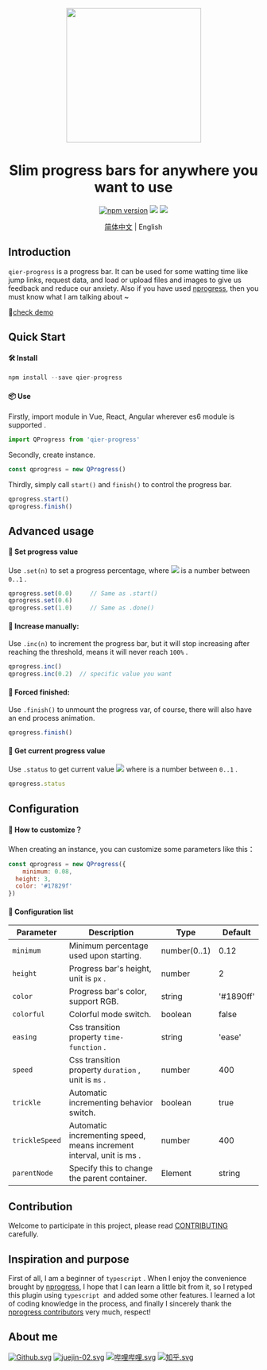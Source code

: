 <p align="center">
  <a href="https://github.com/vortesnail/qier-progress">
    <img width="271" src="https://cdn.nlark.com/yuque/0/2020/png/341314/1581180114750-bcd1cc60-0847-49e0-96bd-da4e76901f87.png#align=left&display=inline&height=24&name=%E5%B1%8F%E5%B9%95%E5%BF%AB%E7%85%A7%202020-02-09%2000.39.47.png&originHeight=226&originWidth=2560&size=340990&status=done&style=none&width=271">
  </a>
</p>

<h1 align="center">Slim progress bars for anywhere you want to use</h1>
<div align="center">

[![npm version](https://img.shields.io/npm/v/react-loading)](https://www.npmjs.com/package/react-loadingg) [![](https://img.shields.io/github/license/sixiaodong123/react-loading)](https://github.com/sixiaodong123/react-loading/blob/master/LICENSE) [![](https://img.shields.io/npm/dm/react-loadingg)](https://www.npmjs.com/package/react-loadingg)

[简体中文](www.baidu.com) &#124; English

</div>

## Introduction

`qier-progress` is a progress bar. It can be used for some watting time like jump links, request data, and load or upload files and images to give us feedback and reduce our anxiety. Also if you have used [nprogress](https://github.com/rstacruz/nprogress), then you must know what I am talking about ~

💃[check demo](http://www.baidu.com)

## Quick Start
#### 🛠 Install
```javascript
npm install --save qier-progress
```

#### 📦 Use
Firstly, import module in Vue, React, Angular wherever es6 module is supported .
```javascript
import QProgress from 'qier-progress'
```

Secondly, create instance.
```javascript
const qprogress = new QProgress()
```

Thirdly, simply call `start()` and `finish()` to control the progress bar.
```javascript
qprogress.start()
qprogress.finish()
```

## Advanced usage
#### 📌 Set progress value
Use `.set(n)` to set a progress percentage, where ![](https://cdn.nlark.com/yuque/__latex/7b8b965ad4bca0e41ab51de7b31363a1.svg#card=math&code=n&height=12&width=10) is a number between `0..1` .
```javascript
qprogress.set(0.0)     // Same as .start()
qprogress.set(0.6)
qprogress.set(1.0)     // Same as .done()
```

#### 🎢 Increase manually: 
Use `.inc(n)` to increment the progress bar, but it will stop increasing after reaching the threshold, means it will never reach `100%` .
```javascript
qprogress.inc()
qprogress.inc(0.2)	// specific value you want
```

#### 🥣 Forced finished: 
Use `.finish()` to unmount the progress var, of course, there will also have an end process animation.
```javascript
qprogress.finish()
```

#### 🧮 Get current progress value
Use `.status` to get current value ![](https://cdn.nlark.com/yuque/__latex/7b8b965ad4bca0e41ab51de7b31363a1.svg#card=math&code=n&height=12&width=10) where is a number between `0..1` .
```javascript
qprogress.status
```

## Configuration
#### 🤔 How to customize？
When creating an instance, you can customize some parameters like this：
```javascript
const qprogress = new QProgress({
	minimum: 0.08,
  height: 3,
  color: '#17829f'
})
```

#### 📕 Configuration list
| Parameter | Description | Type | Default |
| --- | --- | --- | --- |
| `minimum` | Minimum percentage used upon starting. | number(0..1) | 0.12 |
| `height` | Progress bar's height, unit is `px` . | number | 2 |
| `color` | Progress bar's color, support RGB. | string | '#1890ff' |
| `colorful` | Colorful mode switch. | boolean | false |
| `easing` | Css transition property `time-function` . | string | 'ease' |
| `speed` | Css transition property `duration` , unit is `ms` . | number | 400 |
| `trickle` | Automatic incrementing behavior switch. | boolean | true |
| `trickleSpeed` | Automatic incrementing speed, means increment interval, unit is ms . | number | 400 |
| `parentNode` | Specify this to change the parent container. | Element | string | 'body' |


## Contribution
Welcome to participate in this project, please read [CONTRIBUTING](ssd) carefully.

## Inspiration and purpose
First of all, I am a beginner of `typescript` . When I enjoy the convenience brought by [nprogress](https://github.com/rstacruz/nprogress), I hope that I can learn a little bit from it, so I retyped this plugin using `typescript`  and added some other features. I learned a lot of coding knowledge in the process, and finally I sincerely thank the [nprogress contributors](https://github.com/rstacruz/nprogress/graphs/contributors) very much, respect!

## About me
[![Github.svg](https://cdn.nlark.com/yuque/0/2020/svg/341314/1581188387396-7788bf71-e189-4c34-bcaa-eaa5b0055497.svg#align=left&display=inline&height=24&name=Github.svg&originHeight=32&originWidth=32&size=2534&status=done&style=none&width=24)](https://github.com/vortesnail) [![juejin-02.svg](https://cdn.nlark.com/yuque/0/2020/svg/341314/1581188386963-d8bc6ee6-b3f4-47f8-b53c-5bd493c890b4.svg#align=left&display=inline&height=24&name=juejin-02.svg&originHeight=32&originWidth=32&size=884&status=done&style=none&width=24)](https://juejin.im/user/5da573d3f265da5b8a5168a6) [![哔哩哔哩.svg](https://cdn.nlark.com/yuque/0/2020/svg/341314/1581188388001-39360fed-b53a-47db-8b83-cff8126561da.svg#align=left&display=inline&height=24&name=%E5%93%94%E5%93%A9%E5%93%94%E5%93%A9.svg&originHeight=32&originWidth=32&size=6080&status=done&style=none&width=24)](https://space.bilibili.com/80755916) [![知乎.svg](https://cdn.nlark.com/yuque/0/2020/svg/341314/1581188354814-5e2956ab-2895-4f09-b788-7c5175160e41.svg#align=left&display=inline&height=24&name=%E7%9F%A5%E4%B9%8E.svg&originHeight=32&originWidth=32&size=2265&status=done&style=none&width=24)](https://www.zhihu.com/people/vortesnail)
